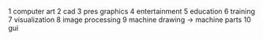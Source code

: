 1 computer art
2 cad
3 pres graphics
4 entertainment
5 education
6 training
7 visualization
8 image processing
9 machine drawing -> machine parts
10 gui
